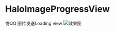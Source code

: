 # HaloImageProgressView
仿QQ 图片发送Loading view
![效果图](https://github.com/hewking/HaloImageProgressView/blob/master/art/20181229_112329.gif)

